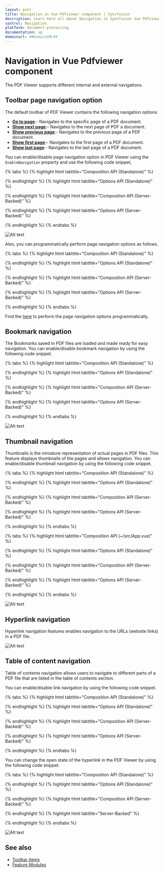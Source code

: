 ```yaml
---
layout: post
title: Navigation in Vue Pdfviewer component | Syncfusion
description: Learn here all about Navigation in Syncfusion Vue Pdfviewer component of Syncfusion Essential JS 2 and more.
control: Navigation
platform: document-processing
documentation: ug
domainurl: ##DomainURL##
---
```


# Navigation in Vue Pdfviewer component

The PDF Viewer supports different internal and external navigations.

## Toolbar page navigation option

The default toolbar of PDF Viewer contains the following navigation options

* [**Go to page**](https://ej2.syncfusion.com/vue/documentation/api/pdfviewer/navigation/#gotopage):- Navigates to the specific page of a PDF document.
* [**Show next page**](https://ej2.syncfusion.com/vue/documentation/api/pdfviewer/navigation/#gotonextpage):- Navigates to the next page of PDF a document.
* [**Show previous page**](https://ej2.syncfusion.com/vue/documentation/api/pdfviewer/navigation/#gotopreviouspage):- Navigates to the previous page of a PDF document.
* [**Show first page**](https://ej2.syncfusion.com/vue/documentation/api/pdfviewer/navigation/#gotofirstpage):-  Navigates to the first page of a PDF document.
* [**Show last page**](https://ej2.syncfusion.com/vue/documentation/api/pdfviewer/navigation/#gotolastpage):- Navigates to the last page of a PDF document.

You can enable/disable page navigation option in PDF Viewer using the `EnableNavigation` property and use the following code snippet,


{% tabs %}
{% highlight html tabtitle="Composition API (Standalone)" %}

<template>
  <div id="app">
    <ejs-pdfviewer id="pdfViewer" :documentPath="documentPath" :resourceUrl="resourceUrl" :enableNavigation="true">
    </ejs-pdfviewer>
  </div>
</template>

<script setup>
import {
  PdfViewerComponent as EjsPdfviewer, Toolbar, Magnification, Navigation,
  LinkAnnotation, BookmarkView, Annotation, ThumbnailView,
  Print, TextSelection, TextSearch
} from '@syncfusion/ej2-vue-pdfviewer';
import { provide } from 'vue';

const documentPath = "https://cdn.syncfusion.com/content/pdf/pdf-succinctly.pdf";
const resourceUrl = "https://cdn.syncfusion.com/ej2/24.1.41/dist/ej2-pdfviewer-lib";

provide('PdfViewer', [Toolbar, Magnification, Navigation, LinkAnnotation, BookmarkView,
  Annotation, ThumbnailView, Print, TextSelection, TextSearch])

</script>

{% endhighlight %}
{% highlight html tabtitle="Options API (Standalone)" %}

<template>
  <div id="app">
    <ejs-pdfviewer id="pdfViewer" :documentPath="documentPath" :resourceUrl="resourceUrl" :enableNavigation="true">
    </ejs-pdfviewer>
  </div>
</template>

<script>

import {
  PdfViewerComponent, Toolbar, Magnification, Navigation,
  LinkAnnotation, BookmarkView, Annotation, ThumbnailView,
  Print, TextSelection, TextSearch
} from '@syncfusion/ej2-vue-pdfviewer';

export default {
  name: "App",
  components: {
    "ejs-pdfviewer": PdfViewerComponent
  },
  data() {
    return {
      documentPath: "https://cdn.syncfusion.com/content/pdf/pdf-succinctly.pdf",
      resourceUrl: "https://cdn.syncfusion.com/ej2/24.1.41/dist/ej2-pdfviewer-lib"
    };
  },
  provide: {
    PdfViewer: [Toolbar, Magnification, Navigation, LinkAnnotation, BookmarkView,
      Annotation, ThumbnailView, Print, TextSelection, TextSearch]
  }
}
</script>

{% endhighlight %}
{% highlight html tabtitle="Composition API (Server-Backed)" %}

<template>
  <div id="app">
    <ejs-pdfviewer id="pdfViewer" :serviceUrl="serviceUrl" :documentPath="documentPath" :enableNavigation="true">
    </ejs-pdfviewer>
  </div>
</template>

<script setup>
import {
  PdfViewerComponent as EjsPdfviewer, Toolbar, Magnification, Navigation,
  LinkAnnotation, BookmarkView, Annotation, ThumbnailView,
  Print, TextSelection, TextSearch
} from '@syncfusion/ej2-vue-pdfviewer';
import { provide } from 'vue';

const serviceUrl = "https://services.syncfusion.com/vue/production/api/pdfviewer";
const documentPath = "https://cdn.syncfusion.com/content/pdf/pdf-succinctly.pdf";

provide('PdfViewer', [Toolbar, Magnification, Navigation, LinkAnnotation, BookmarkView,
  Annotation, ThumbnailView, Print, TextSelection, TextSearch])

</script>

{% endhighlight %}
{% highlight html tabtitle="Options API (Server-Backed)" %}

<template>
  <div id="app">
    <ejs-pdfviewer id="pdfViewer" :serviceUrl="serviceUrl" :documentPath="documentPath" :enableNavigation="true">
    </ejs-pdfviewer>
  </div>
</template>

<script>
import {
  PdfViewerComponent, Toolbar, Magnification, Navigation,
  LinkAnnotation, BookmarkView, Annotation, ThumbnailView,
  Print, TextSelection, TextSearch
} from '@syncfusion/ej2-vue-pdfviewer';

export default {
  name: "App",
  components: {
    "ejs-pdfviewer": PdfViewerComponent
  },
  data() {
    return {
      serviceUrl: "https://services.syncfusion.com/vue/production/api/pdfviewer",
      documentPath: "https://cdn.syncfusion.com/content/pdf/pdf-succinctly.pdf"
    };
  },
  provide: {
    PdfViewer: [Toolbar, Magnification, Navigation, LinkAnnotation, BookmarkView,
      Annotation, ThumbnailView, Print, TextSelection, TextSearch]
  }
}
</script>

{% endhighlight %}
{% endtabs %}

![Alt text](./images/navigation.png)

Also, you can programmatically perform page navigation options as follows.


{% tabs %}
{% highlight html tabtitle="Composition API (Standalone)" %}

<template>
  <div>
    <button v-on:click="goToFirstPage">Go To First Page</button>
    <button v-on:click="goToLastPage">Go To last Page</button>
    <button v-on:click="goToNextPage">Go To Next Page</button>
    <button v-on:click="goToPage">Go To Page</button>
    <button v-on:click="goToPreviousPage">Go To Previous Page</button>
    <ejs-pdfviewer id="pdfViewer" ref="pdfviewer" :documentPath="documentPath" :resourceUrl="resourceUrl">
    </ejs-pdfviewer>
  </div>
</template>

<script setup>
import {
  PdfViewerComponent as EjsPdfviewer, Toolbar, Magnification, Navigation, LinkAnnotation,
  BookmarkView, ThumbnailView, Print, TextSelection, TextSearch,
  Annotation, FormDesigner, FormFields
} from '@syncfusion/ej2-vue-pdfviewer';
import { provide, ref } from 'vue';

const pdfviewer = ref(null);
const documentPath = "https://cdn.syncfusion.com/content/pdf/pdf-succinctly.pdf";
const resourceUrl = "https://cdn.syncfusion.com/ej2/24.1.41/dist/ej2-pdfviewer-lib";

provide('PdfViewer', [Toolbar, Magnification, Navigation, LinkAnnotation, BookmarkView, ThumbnailView,
  Print, TextSelection, TextSearch, Annotation, FormDesigner, FormFields])

//Go To First Page
const goToFirstPage = function () {
  pdfviewer.value.ej2Instances.navigation.goToFirstPage();
}
//Go To Last Page
const goToLastPage = function () {
  pdfviewer.value.ej2Instances.navigation.goToLastPage();
}
//Go To Next Page
const goToNextPage = function () {
  pdfviewer.value.ej2Instances.navigation.goToNextPage();
}
//Go To Page
const goToPage = function () {
  pdfviewer.value.ej2Instances.navigation.goToPage(4);
}
//Go To Previous Page
const goToPreviousPage = function () {
  pdfviewer.value.ej2Instances.navigation.goToPreviousPage();
}

</script>

{% endhighlight %}
{% highlight html tabtitle="Options API (Standalone)" %}

<template>
  <div>
    <button v-on:click="goToFirstPage">Go To First Page</button>
    <button v-on:click="goToLastPage">Go To last Page</button>
    <button v-on:click="goToNextPage">Go To Next Page</button>
    <button v-on:click="goToPage">Go To Page</button>
    <button v-on:click="goToPreviousPage">Go To Previous Page</button>
    <ejs-pdfviewer id="pdfViewer" ref="pdfviewer":documentPath="documentPath" :resourceUrl="resourceUrl" >
    </ejs-pdfviewer>
  </div>
</template>

<script>
import {
  PdfViewerComponent, Toolbar, Magnification, Navigation, LinkAnnotation,
  BookmarkView, ThumbnailView, Print, TextSelection, TextSearch,
  Annotation, FormDesigner, FormFields
} from '@syncfusion/ej2-vue-pdfviewer';


export default {
  name: "App",
  components: {
    "ejs-pdfviewer": PdfViewerComponent
  },
  data() {
    return {
      documentPath: "https://cdn.syncfusion.com/content/pdf/pdf-succinctly.pdf",
      resourceUrl: "https://cdn.syncfusion.com/ej2/24.1.41/dist/ej2-pdfviewer-lib"
    };
  },
  provide: {
    PdfViewer: [Toolbar, Magnification, Navigation, LinkAnnotation, BookmarkView, ThumbnailView,
      Print, TextSelection, TextSearch, Annotation, FormDesigner, FormFields]
  },

  methods: {
    //Go To First Page
    goToFirstPage: function () {
      this.$refs.pdfviewer.ej2Instances.navigation.goToFirstPage();
    },
    //Go To Last Page
    goToLastPage: function () {
      this.$refs.pdfviewer.ej2Instances.navigation.goToLastPage();
    },
    //Go To Next Page
    goToNextPage: function () {
      this.$refs.pdfviewer.ej2Instances.navigation.goToNextPage();
    },
    //Go To Page
    goToPage: function () {
      this.$refs.pdfviewer.ej2Instances.navigation.goToPage(4);
    },
    //Go To Previous Page
    goToPreviousPage: function () {
      this.$refs.pdfviewer.ej2Instances.navigation.goToPreviousPage();
    }
  }
}
</script>

{% endhighlight %}
{% highlight html tabtitle="Composition API (Server-Backed)" %}

<template>
  <div>
    <button v-on:click="goToFirstPage">Go To First Page</button>
    <button v-on:click="goToLastPage">Go To last Page</button>
    <button v-on:click="goToNextPage">Go To Next Page</button>
    <button v-on:click="goToPage">Go To Page</button>
    <button v-on:click="goToPreviousPage">Go To Previous Page</button>
    <ejs-pdfviewer id="pdfViewer" ref="pdfviewer" :serviceUrl="serviceUrl" :documentPath="documentPath">
    </ejs-pdfviewer>
  </div>
</template>

<script setup>
import {
  PdfViewerComponent as EjsPdfviewer, Toolbar, Magnification, Navigation, LinkAnnotation,
  BookmarkView, ThumbnailView, Print, TextSelection, TextSearch,
  Annotation, FormDesigner, FormFields
} from '@syncfusion/ej2-vue-pdfviewer';
import { provide, ref } from 'vue';

const pdfviewer = ref(null);
const serviceUrl = "https://services.syncfusion.com/vue/production/api/pdfviewer";
const documentPath = "https://cdn.syncfusion.com/content/pdf/pdf-succinctly.pdf";

provide('PdfViewer', [Toolbar, Magnification, Navigation, LinkAnnotation, BookmarkView, ThumbnailView,
  Print, TextSelection, TextSearch, Annotation, FormDesigner, FormFields])

//Go To First Page
const goToFirstPage = function () {
  pdfviewer.value.ej2Instances.navigation.goToFirstPage();
}
//Go To Last Page
const goToLastPage = function () {
  pdfviewer.value.ej2Instances.navigation.goToLastPage();
}
//Go To Next Page
const goToNextPage = function () {
  pdfviewer.value.ej2Instances.navigation.goToNextPage();
}
//Go To Page
const goToPage = function () {
  pdfviewer.value.ej2Instances.navigation.goToPage(4);
}
//Go To Previous Page
const goToPreviousPage = function () {
  pdfviewer.value.ej2Instances.navigation.goToPreviousPage();
}
</script>

{% endhighlight %}
{% highlight html tabtitle="Options API (Server-Backed)" %}

<template>
  <div>
    <button v-on:click="goToFirstPage">Go To First Page</button>
    <button v-on:click="goToLastPage">Go To last Page</button>
    <button v-on:click="goToNextPage">Go To Next Page</button>
    <button v-on:click="goToPage">Go To Page</button>
    <button v-on:click="goToPreviousPage">Go To Previous Page</button>
    <ejs-pdfviewer id="pdfViewer" ref="pdfviewer" :serviceUrl="serviceUrl" :documentPath="documentPath">
    </ejs-pdfviewer>
  </div>
</template>

<script>

import {
  PdfViewerComponent, Toolbar, Magnification, Navigation, LinkAnnotation,
  BookmarkView, ThumbnailView, Print, TextSelection, TextSearch,
  Annotation, FormDesigner, FormFields
} from '@syncfusion/ej2-vue-pdfviewer';

export default {
  name: "App",
  components: {
    "ejs-pdfviewer": PdfViewerComponent
  },
  data() {
    return {
      serviceUrl: "https://services.syncfusion.com/vue/production/api/pdfviewer",
      documentPath: "https://cdn.syncfusion.com/content/pdf/pdf-succinctly.pdf"
    };
  },
  provide: {
    PdfViewer: [Toolbar, Magnification, Navigation, LinkAnnotation, BookmarkView, ThumbnailView,
      Print, TextSelection, TextSearch, Annotation, FormDesigner, FormFields]
  },
  methods: {
    //Go To First Page
    goToFirstPage: function () {
      this.$refs.pdfviewer.ej2Instances.navigation.goToFirstPage();
    },
    //Go To Last Page
    goToLastPage: function () {
      this.$refs.pdfviewer.ej2Instances.navigation.goToLastPage();
    },
    //Go To Next Page
    goToNextPage: function () {
      this.$refs.pdfviewer.ej2Instances.navigation.goToNextPage();
    },
    //Go To Page
    goToPage: function () {
      this.$refs.pdfviewer.ej2Instances.navigation.goToPage(4);
    },
    //Go To Previous Page
    goToPreviousPage: function () {
      this.$refs.pdfviewer.ej2Instances.navigation.goToPreviousPage();
    }
  }
}
</script>

{% endhighlight %}
{% endtabs %}

Find the [here](https://www.syncfusion.com/downloads/support/directtrac/general/ze/quickstart970554908.zip) to perform the page navigation options programmatically.

## Bookmark navigation

The Bookmarks saved in PDF files are loaded and made ready for easy navigation. You can enable/disable bookmark navigation by using the following code snippet.


{% tabs %}
{% highlight html tabtitle="Composition API (Standalone)" %}

<template>
  <div id="app">
    <ejs-pdfviewer id="pdfViewer" :documentPath="documentPath" :resourceUrl="resourceUrl" :enableBookmark="false">
    </ejs-pdfviewer>
  </div>
</template>

<script setup>
import {
  PdfViewerComponent as EjsPdfviewer, Toolbar, Magnification, Navigation,
  LinkAnnotation, BookmarkView, Annotation, ThumbnailView,
  Print, TextSelection, TextSearch
} from '@syncfusion/ej2-vue-pdfviewer';
import { provide } from 'vue';

const documentPath = "https://cdn.syncfusion.com/content/pdf/pdf-succinctly.pdf";
const resourceUrl = "https://cdn.syncfusion.com/ej2/24.1.41/dist/ej2-pdfviewer-lib";

provide('PdfViewer', [Toolbar, Magnification, Navigation, LinkAnnotation, BookmarkView,
  Annotation, ThumbnailView, Print, TextSelection, TextSearch])

</script>

{% endhighlight %}
{% highlight html tabtitle="Options API (Standalone)" %}

<template>
  <div id="app">
    <ejs-pdfviewer id="pdfViewer" :documentPath="documentPath" :resourceUrl="resourceUrl" :enableBookmark="false">
    </ejs-pdfviewer>
  </div>
</template>

<script>
import {
  PdfViewerComponent, Toolbar, Magnification, Navigation,
  LinkAnnotation, BookmarkView, Annotation, ThumbnailView,
  Print, TextSelection, TextSearch
} from '@syncfusion/ej2-vue-pdfviewer';

export default {
  name: "App",
  components: {
    "ejs-pdfviewer": PdfViewerComponent
  },
  data() {
    return {
      documentPath: "https://cdn.syncfusion.com/content/pdf/pdf-succinctly.pdf",
      resourceUrl: "https://cdn.syncfusion.com/ej2/24.1.41/dist/ej2-pdfviewer-lib"
    };
  },
  provide: {
    PdfViewer: [Toolbar, Magnification, Navigation, LinkAnnotation, BookmarkView,
      Annotation, ThumbnailView, Print, TextSelection, TextSearch]
  }
}
</script>

{% endhighlight %}
{% highlight html tabtitle="Composition API (Server-Backed)" %}

<template>
  <div id="app">
    <ejs-pdfviewer id="pdfViewer" :serviceUrl="serviceUrl" :documentPath="documentPath" :enableBookmark="false">
    </ejs-pdfviewer>
  </div>
</template>

<script setup>
import {
  PdfViewerComponent as EjsPdfviewer, Toolbar, Magnification, Navigation,
  LinkAnnotation, BookmarkView, Annotation, ThumbnailView,
  Print, TextSelection, TextSearch
} from '@syncfusion/ej2-vue-pdfviewer';
import { provide } from 'vue';

const serviceUrl = "https://services.syncfusion.com/vue/production/api/pdfviewer";
const documentPath = "https://cdn.syncfusion.com/content/pdf/pdf-succinctly.pdf";

provide('PdfViewer', [Toolbar, Magnification, Navigation, LinkAnnotation, BookmarkView,
  Annotation, ThumbnailView, Print, TextSelection, TextSearch])

</script>

{% endhighlight %}
{% highlight html tabtitle="Options API (Server-Backed)" %}

<template>
  <div id="app">
    <ejs-pdfviewer id="pdfViewer" :serviceUrl="serviceUrl" :documentPath="documentPath" :enableBookmark="false">
    </ejs-pdfviewer>
  </div>
</template>

<script>
import {
  PdfViewerComponent, Toolbar, Magnification, Navigation,
  LinkAnnotation, BookmarkView, Annotation, ThumbnailView,
  Print, TextSelection, TextSearch
} from '@syncfusion/ej2-vue-pdfviewer';

export default {
  name: "App",
  components: {
    "ejs-pdfviewer": PdfViewerComponent
  },
  data() {
    return {
      serviceUrl: "https://services.syncfusion.com/vue/production/api/pdfviewer",
      documentPath: "https://cdn.syncfusion.com/content/pdf/pdf-succinctly.pdf"
    };
  },
  provide: {
    PdfViewer: [Toolbar, Magnification, Navigation, LinkAnnotation, BookmarkView,
      Annotation, ThumbnailView, Print, TextSelection, TextSearch]
  }
}
</script>

{% endhighlight %}
{% endtabs %}

![Alt text](./images/bookmark.png)

## Thumbnail navigation

Thumbnails is the miniature representation of actual pages in PDF files. This feature displays thumbnails of the pages and allows navigation. You can enable/disable thumbnail navigation by using the following code snippet.


{% tabs %}
{% highlight html tabtitle="Composition API (Standalone)" %}

<template>
  <div id="app">
    <ejs-pdfviewer id="pdfViewer" :serviceUrl="serviceUrl" :documentPath="documentPath" :enableTextSearch="true">
    </ejs-pdfviewer>
  </div>
</template>

<script setup>
import {
  PdfViewerComponent as EjsPdfviewer, Toolbar, Magnification, Navigation,
  LinkAnnotation, BookmarkView, Annotation, ThumbnailView,
  Print, TextSelection, TextSearch
} from '@syncfusion/ej2-vue-pdfviewer';
import { provide } from 'vue';

const serviceUrl = "https://services.syncfusion.com/vue/production/api/pdfviewer";
const documentPath = "https://cdn.syncfusion.com/content/pdf/pdf-succinctly.pdf";

provide('PdfViewer', [Toolbar, Magnification, Navigation, LinkAnnotation, BookmarkView,
  Annotation, ThumbnailView, Print, TextSelection, TextSearch])

</script>

{% endhighlight %}
{% highlight html tabtitle="Options API (Standalone)" %}

<template>
  <div id="app">
    <ejs-pdfviewer id="pdfViewer" :serviceUrl="serviceUrl" :documentPath="documentPath" :enableTextSearch="true">
    </ejs-pdfviewer>
  </div>
</template>

<script>
import {
  PdfViewerComponent, Toolbar, Magnification, Navigation,
  LinkAnnotation, BookmarkView, Annotation, ThumbnailView,
  Print, TextSelection, TextSearch
} from '@syncfusion/ej2-vue-pdfviewer';

export default {
  name: "App",
  components: {
    "ejs-pdfviewer": PdfViewerComponent
  },
  data() {
    return {
      serviceUrl: "https://services.syncfusion.com/vue/production/api/pdfviewer",
      documentPath: "https://cdn.syncfusion.com/content/pdf/pdf-succinctly.pdf"
    };
  },
  provide: {
    PdfViewer: [Toolbar, Magnification, Navigation, LinkAnnotation, BookmarkView,
      Annotation, ThumbnailView, Print, TextSelection, TextSearch]
  }
}
</script>

{% endhighlight %}
{% highlight html tabtitle="Composition API (Server-Backed)" %}

<template>
  <div id="app">
    <ejs-pdfviewer id="pdfViewer" :serviceUrl="serviceUrl" :documentPath="documentPath" :enableTextSearch="true">
    </ejs-pdfviewer>
  </div>
</template>

<script setup>
import {
  PdfViewerComponent as EjsPdfviewer, Toolbar, Magnification, Navigation,
  LinkAnnotation, BookmarkView, Annotation, ThumbnailView,
  Print, TextSelection, TextSearch
} from '@syncfusion/ej2-vue-pdfviewer';
import { provide } from 'vue';

const serviceUrl = "https://services.syncfusion.com/vue/production/api/pdfviewer";
const documentPath = "https://cdn.syncfusion.com/content/pdf/pdf-succinctly.pdf";

provide('PdfViewer', [Toolbar, Magnification, Navigation, LinkAnnotation, BookmarkView,
  Annotation, ThumbnailView, Print, TextSelection, TextSearch])

</script>

{% endhighlight %}
{% highlight html tabtitle="Options API (Server-Backed)" %}

<template>
  <div id="app">
    <ejs-pdfviewer id="pdfViewer" :serviceUrl="serviceUrl" :documentPath="documentPath" :enableTextSearch="true">
    </ejs-pdfviewer>
  </div>
</template>

<script>
import {
  PdfViewerComponent, Toolbar, Magnification, Navigation,
  LinkAnnotation, BookmarkView, Annotation, ThumbnailView,
  Print, TextSelection, TextSearch
} from '@syncfusion/ej2-vue-pdfviewer';

export default {
  name: "App",
  components: {
    "ejs-pdfviewer": PdfViewerComponent
  },
  data() {
    return {
      serviceUrl: "https://services.syncfusion.com/vue/production/api/pdfviewer",
      documentPath: "https://cdn.syncfusion.com/content/pdf/pdf-succinctly.pdf"
    };
  },
  provide: {
    PdfViewer: [Toolbar, Magnification, Navigation, LinkAnnotation, BookmarkView,
      Annotation, ThumbnailView, Print, TextSelection, TextSearch]
  }
}
</script>

{% endhighlight %}
{% endtabs %}



{% tabs %}
{% highlight html tabtitle="Composition API (~/src/App.vue)" %}

<template>
  <div id="app">
    <ejs-pdfviewer id="pdfViewer" :documentPath="documentPath" :resourceUrl="resourceUrl" :enableThumbnail="true">
    </ejs-pdfviewer>
  </div>
</template>

<script setup>

import {
  PdfViewerComponent as EjsPdfviewer, Toolbar, Magnification, Navigation,
  LinkAnnotation, BookmarkView, Annotation, ThumbnailView,
  Print, TextSelection, TextSearch
} from '@syncfusion/ej2-vue-pdfviewer';
import { provide } from 'vue';

const documentPath = "https://cdn.syncfusion.com/content/pdf/pdf-succinctly.pdf";
const resourceUrl = "https://cdn.syncfusion.com/ej2/24.1.41/dist/ej2-pdfviewer-lib";

provide('PdfViewer', [Toolbar, Magnification, Navigation, LinkAnnotation, BookmarkView,
  Annotation, ThumbnailView, Print, TextSelection, TextSearch])

</script>

{% endhighlight %}
{% highlight html tabtitle="Options API (Standalone)" %}

<template>
  <div id="app">
    <ejs-pdfviewer id="pdfViewer" :documentPath="documentPath" :resourceUrl="resourceUrl" :enableThumbnail="true">
    </ejs-pdfviewer>
  </div>
</template>

<script>

import {
  PdfViewerComponent, Toolbar, Magnification, Navigation,
  LinkAnnotation, BookmarkView, Annotation, ThumbnailView,
  Print, TextSelection, TextSearch
} from '@syncfusion/ej2-vue-pdfviewer';

export default {
  name: "App",
  components: {
    "ejs-pdfviewer": PdfViewerComponent
  },
  data() {
    return {
      documentPath: "https://cdn.syncfusion.com/content/pdf/pdf-succinctly.pdf",
      resourceUrl: "https://cdn.syncfusion.com/ej2/24.1.41/dist/ej2-pdfviewer-lib"
    };
  },
  provide: {
    PdfViewer: [Toolbar, Magnification, Navigation, LinkAnnotation, BookmarkView,
      Annotation, ThumbnailView, Print, TextSelection, TextSearch]
  }
}
</script>

{% endhighlight %}
{% highlight html tabtitle="Composition API (Server-Backed)" %}

<template>
  <div id="app">
    <ejs-pdfviewer id="pdfViewer" :documentPath="documentPath" :serviceUrl="serviceUrl" :enableThumbnail="true">
    </ejs-pdfviewer>
  </div>
</template>

<script setup>
import {
  PdfViewerComponent as EjsPdfviewer, Toolbar, Magnification, Navigation,
  LinkAnnotation, BookmarkView, Annotation, ThumbnailView,
  Print, TextSelection, TextSearch
} from '@syncfusion/ej2-vue-pdfviewer';
import { provide } from 'vue';

const serviceUrl = "https://services.syncfusion.com/vue/production/api/pdfviewer";
const documentPath = "https://cdn.syncfusion.com/content/pdf/pdf-succinctly.pdf";

provide('PdfViewer', [Toolbar, Magnification, Navigation, LinkAnnotation, BookmarkView,
  Annotation, ThumbnailView, Print, TextSelection, TextSearch])

</script>

{% endhighlight %}
{% highlight html tabtitle="Options API (Server-Backed)" %}

<template>
  <div id="app">
    <ejs-pdfviewer id="pdfViewer" :documentPath="documentPath" :serviceUrl="serviceUrl" :enableThumbnail="true">
    </ejs-pdfviewer>
  </div>
</template>

<script>
import {
  PdfViewerComponent, Toolbar, Magnification, Navigation,
  LinkAnnotation, BookmarkView, Annotation, ThumbnailView,
  Print, TextSelection, TextSearch
} from '@syncfusion/ej2-vue-pdfviewer';

export default {
  name: "App",
  components: {
    "ejs-pdfviewer": PdfViewerComponent
  },
  data() {
    return {
      serviceUrl: "https://services.syncfusion.com/vue/production/api/pdfviewer",
      documentPath: "https://cdn.syncfusion.com/content/pdf/pdf-succinctly.pdf"
    };
  },
  provide: {
    PdfViewer: [Toolbar, Magnification, Navigation, LinkAnnotation, BookmarkView,
      Annotation, ThumbnailView, Print, TextSelection, TextSearch]
  }
}
</script>

{% endhighlight %}
{% endtabs %}

![Alt text](./images/thumbnail.png)

## Hyperlink navigation

Hyperlink navigation features enables navigation to the URLs (website links) in a PDF file.

![Alt text](./images/link.png)

## Table of content navigation

Table of contents navigation allows users to navigate to different parts of a PDF file that are listed in the table of contents section.

You can enable/disable link navigation by using the following code snippet.


{% tabs %}
{% highlight html tabtitle="Composition API (Standalone)" %}

<template>
  <div id="app">
    <ejs-pdfviewer id="pdfViewer" :documentPath="documentPath" :resourceUrl="resourceUrl" :enableHyperlink="true">
    </ejs-pdfviewer>
  </div>
</template>

<script setup>
import {
  PdfViewerComponent as EjsPdfviewer, Toolbar, Magnification, Navigation,
  LinkAnnotation, BookmarkView, Annotation, ThumbnailView,
  Print, TextSelection, TextSearch
} from '@syncfusion/ej2-vue-pdfviewer';
import { provide } from 'vue';


const documentPath = "https://cdn.syncfusion.com/content/pdf/pdf-succinctly.pdf";
const resourceUrl = "https://cdn.syncfusion.com/ej2/24.1.41/dist/ej2-pdfviewer-lib";

provide('PdfViewer', [Toolbar, Magnification, Navigation, LinkAnnotation, BookmarkView,
  Annotation, ThumbnailView, Print, TextSelection, TextSearch])

</script>

{% endhighlight %}
{% highlight html tabtitle="Options API (Standalone)" %}

<template>
  <div id="app">
    <ejs-pdfviewer id="pdfViewer" :documentPath="documentPath" :resourceUrl="resourceUrl" :enableHyperlink="true">
    </ejs-pdfviewer>
  </div>
</template>

<script>
import {
  PdfViewerComponent, Toolbar, Magnification, Navigation,
  LinkAnnotation, BookmarkView, Annotation, ThumbnailView,
  Print, TextSelection, TextSearch
} from '@syncfusion/ej2-vue-pdfviewer';

export default {
  name: "App",
  components: {
    "ejs-pdfviewer": PdfViewerComponent
  },
  data() {
    return {
      documentPath: "https://cdn.syncfusion.com/content/pdf/pdf-succinctly.pdf",
      resourceUrl: "https://cdn.syncfusion.com/ej2/24.1.41/dist/ej2-pdfviewer-lib"
    };
  },
  provide: {
    PdfViewer: [Toolbar, Magnification, Navigation, LinkAnnotation, BookmarkView,
      Annotation, ThumbnailView, Print, TextSelection, TextSearch]
  }
}
</script>

{% endhighlight %}
{% highlight html tabtitle="Composition API (Server-Backed)" %}

<template>
  <div id="app">
    <ejs-pdfviewer id="pdfViewer" :documentPath="documentPath" :serviceUrl="serviceUrl" :enableHyperlink="true">
    </ejs-pdfviewer>
  </div>
</template>

<script setup>
import {
  PdfViewerComponent as EjsPdfviewer, Toolbar, Magnification, Navigation,
  LinkAnnotation, BookmarkView, Annotation, ThumbnailView,
  Print, TextSelection, TextSearch
} from '@syncfusion/ej2-vue-pdfviewer';
import { provide } from 'vue';

const serviceUrl = "https://services.syncfusion.com/vue/production/api/pdfviewer";
const documentPath = "https://cdn.syncfusion.com/content/pdf/pdf-succinctly.pdf";

provide('PdfViewer', [Toolbar, Magnification, Navigation, LinkAnnotation, BookmarkView,
  Annotation, ThumbnailView, Print, TextSelection, TextSearch])

</script>

{% endhighlight %}
{% highlight html tabtitle="Options API (Server-Backed)" %}

<template>
  <div id="app">
    <ejs-pdfviewer id="pdfViewer" :documentPath="documentPath" :serviceUrl="serviceUrl" :enableHyperlink="true">
    </ejs-pdfviewer>
  </div>
</template>

<script>
import {
  PdfViewerComponent, Toolbar, Magnification, Navigation,
  LinkAnnotation, BookmarkView, Annotation, ThumbnailView,
  Print, TextSelection, TextSearch
} from '@syncfusion/ej2-vue-pdfviewer';

export default {
  name: "App",
  components: {
    "ejs-pdfviewer": PdfViewerComponent
  },
  data() {
    return {
      serviceUrl: "https://services.syncfusion.com/vue/production/api/pdfviewer",
      documentPath: "https://cdn.syncfusion.com/content/pdf/pdf-succinctly.pdf"
    };
  },
  provide: {
    PdfViewer: [Toolbar, Magnification, Navigation, LinkAnnotation, BookmarkView,
      Annotation, ThumbnailView, Print, TextSelection, TextSearch]
  }
}
</script>

{% endhighlight %}
{% endtabs %}

You can change the open state of the hyperlink in the PDF Viewer by using the following code snippet.


{% tabs %}
{% highlight html tabtitle="Composition API (Standalone)" %}

<template>
  <div id="app">
    <ejs-pdfviewer id="pdfViewer" :documentPath="documentPath" :resourceUrl="resourceUrl" :enableHyperlink="true"
      :hyperlinkOpenState="hyperlinkOpenState">
    </ejs-pdfviewer>
  </div>
</template>

<script setup>
import {
  PdfViewerComponent as EjsPdfviewer, Toolbar, Magnification, Navigation,
  LinkAnnotation, BookmarkView, Annotation, ThumbnailView,
  Print, TextSelection, TextSearch
} from '@syncfusion/ej2-vue-pdfviewer';
import { provide } from 'vue';

const documentPath = "https://cdn.syncfusion.com/content/pdf/pdf-succinctly.pdf";
const resourceUrl = "https://cdn.syncfusion.com/ej2/24.1.41/dist/ej2-pdfviewer-lib";
const hyperlinkOpenState = "NewTab";

provide('PdfViewer', [Toolbar, Magnification, Navigation, LinkAnnotation, BookmarkView,
  Annotation, ThumbnailView, Print, TextSelection, TextSearch])

</script>

{% endhighlight %}
{% highlight html tabtitle="Options API (Standalone)" %}

<template>
  <div id="app">
    <ejs-pdfviewer id="pdfViewer" :documentPath="documentPath" :resourceUrl="resourceUrl" :enableHyperlink="true"
      :hyperlinkOpenState="hyperlinkOpenState">
    </ejs-pdfviewer>
  </div>
</template>

<script>
import {
  PdfViewerComponent, Toolbar, Magnification, Navigation,
  LinkAnnotation, BookmarkView, Annotation, ThumbnailView,
  Print, TextSelection, TextSearch
} from '@syncfusion/ej2-vue-pdfviewer';

export default {
  name: "App",
  components: {
    "ejs-pdfviewer": PdfViewerComponent
  },
  data() {
    return {
      documentPath: "https://cdn.syncfusion.com/content/pdf/pdf-succinctly.pdf",
      resourceUrl: "https://cdn.syncfusion.com/ej2/24.1.41/dist/ej2-pdfviewer-lib",
      hyperlinkOpenState: "NewTab"
    };
  },
  provide: {
    PdfViewer: [Toolbar, Magnification, Navigation, LinkAnnotation, BookmarkView,
      Annotation, ThumbnailView, Print, TextSelection, TextSearch]
  }
}
</script>

{% endhighlight %}
{% highlight html tabtitle="Composition API (Server-Backed)" %}

<template>
  <div id="app">
    <ejs-pdfviewer id="pdfViewer" :serviceUrl="serviceUrl" :documentPath="documentPath" :enableHyperlink="true"
      :hyperlinkOpenState="hyperlinkOpenState">
    </ejs-pdfviewer>
  </div>
</template>

<script setup>
import {
  PdfViewerComponent as EjsPdfviewer, Toolbar, Magnification, Navigation,
  LinkAnnotation, BookmarkView, Annotation, ThumbnailView,
  Print, TextSelection, TextSearch
} from '@syncfusion/ej2-vue-pdfviewer';

const serviceUrl = "https://services.syncfusion.com/vue/production/api/pdfviewer";
const documentPath = "https://cdn.syncfusion.com/content/pdf/pdf-succinctly.pdf";
const hyperlinkOpenState = "NewTab";

provide('PdfViewer', [Toolbar, Magnification, Navigation, LinkAnnotation, BookmarkView,
  Annotation, ThumbnailView, Print, TextSelection, TextSearch])

</script>

{% endhighlight %}
{% highlight html tabtitle="Server-Backed" %}

<template>
  <div id="app">
    <ejs-pdfviewer id="pdfViewer" :serviceUrl="serviceUrl" :documentPath="documentPath" :enableHyperlink="true"
      :hyperlinkOpenState="hyperlinkOpenState">
    </ejs-pdfviewer>
  </div>
</template>

<script>
import {
  PdfViewerComponent, Toolbar, Magnification, Navigation,
  LinkAnnotation, BookmarkView, Annotation, ThumbnailView,
  Print, TextSelection, TextSearch
} from '@syncfusion/ej2-vue-pdfviewer';

export default {
  name: "App",
  components: {
    "ejs-pdfviewer": PdfViewerComponent
  },
  data() {
    return {
      serviceUrl: "https://services.syncfusion.com/vue/production/api/pdfviewer",
      documentPath: "https://cdn.syncfusion.com/content/pdf/pdf-succinctly.pdf",
      hyperlinkOpenState: "NewTab"
    };
  },
  provide: {
    PdfViewer: [Toolbar, Magnification, Navigation, LinkAnnotation, BookmarkView,
      Annotation, ThumbnailView, Print, TextSelection, TextSearch]
  }
}
</script>

{% endhighlight %}
{% endtabs %}


![Alt text](./images/toc.png)

## See also

* [Toolbar items](https://ej2.syncfusion.com/vue/documentation/pdfviewer/toolbar/)
* [Feature Modules](https://ej2.syncfusion.com/vue/documentation/pdfviewer/feature-module/)